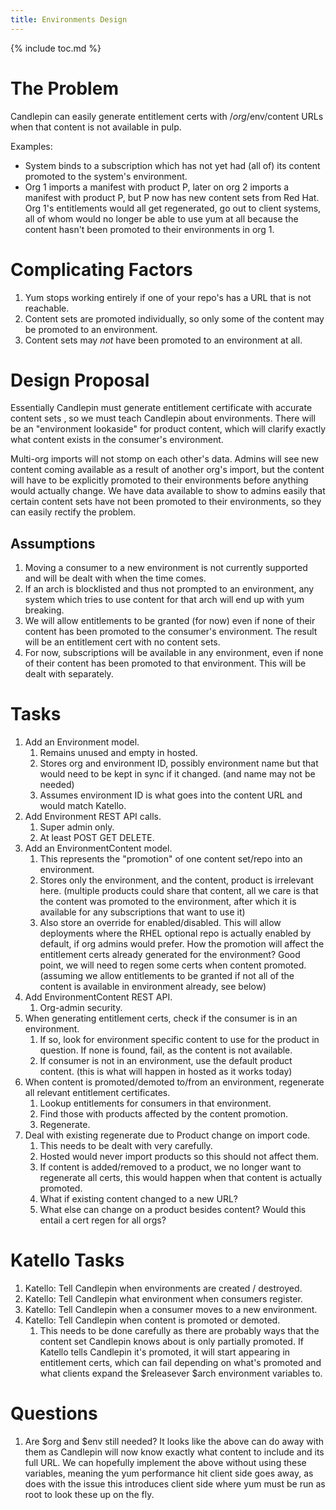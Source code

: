 ```yaml
---
title: Environments Design
---
```

{% include toc.md %}

# The Problem
Candlepin can easily generate entitlement certs with /$org/$env/content URLs
when that content is not available in pulp.

Examples:

* System binds to a subscription which has not yet had (all of) its content promoted to the system's environment.
* Org 1 imports a manifest with product P, later on org 2 imports a manifest
  with product P, but P now has new content sets from Red Hat. Org 1's
  entitlements would all get regenerated, go out to client systems, all of whom
  would no longer be able to use yum at all because the content hasn't been
  promoted to their environments in org 1.

# Complicating Factors
1. Yum stops working entirely if one of your repo's has a URL that is not reachable.
1. Content sets are promoted individually, so only some of the content may be promoted to an environment.
1. Content sets may *not* have been promoted to an environment at all.

# Design Proposal
Essentially Candlepin must generate entitlement certificate with accurate
content sets , so we must teach Candlepin about environments. There will be an
"environment lookaside" for product content, which will clarify exactly what
content exists in the consumer's environment.

Multi-org imports will not stomp on each other's data. Admins will see new
content coming available as a result of another org's import, but the content
will have to be explicitly promoted to their environments before anything would
actually change. We have data available to show to admins easily that certain
content sets have not been promoted to their environments, so they can easily
rectify the problem.

## Assumptions
1. Moving a consumer to a new environment is not currently supported and will be dealt with when the time comes.
1. If an arch is blocklisted and thus not prompted to an environment, any system which tries to use content for that arch will end up with yum breaking.
1. We will allow entitlements to be granted (for now) even if none of their content has been promoted to the consumer's environment. The result will be an entitlement cert with no content sets.
1. For now, subscriptions will be available in any environment, even if none of their content has been promoted to that environment. This will be dealt with separately.

# Tasks
1. Add an Environment model.
   1. Remains unused and empty in hosted.
   1. Stores org and environment ID, possibly environment name but that would need to be kept in sync if it changed. (and name may not be needed)
   1. Assumes environment ID is what goes into the content URL and would match Katello.
1. Add Environment REST API calls.
   1. Super admin only.
   1. At least POST GET DELETE.
1. Add an EnvironmentContent model.
   1. This represents the "promotion" of one content set/repo into an environment.
   1. Stores only the environment, and the content, product is irrelevant here. (multiple products could share that content, all we care is that the content was promoted to the environment, after which it is available for any subscriptions that want to use it)
   1. Also store an override for enabled/disabled. This will allow deployments
      where the RHEL optional repo is actually enabled by default, if org
      admins would prefer.  How the promotion will affect the entitlement certs
      already generated for the environment? Good point, we will need to regen some
      certs when content promoted. (assuming we allow entitlements to be granted if
      not all of the content is available in environment already, see below)
1. Add EnvironmentContent REST API.
   1. Org-admin security.
1. When generating entitlement certs, check if the consumer is in an environment.
   1. If so, look for environment specific content to use for the product in
      question. If none is found, fail, as the content is not available.
   1. If consumer is not in an environment, use the default product content.
      (this is what will happen in hosted as it works today)
1. When content is promoted/demoted to/from an environment, regenerate all relevant entitlement certificates.
   1. Lookup entitlements for consumers in that environment.
   1. Find those with products affected by the content promotion.
   1. Regenerate.
1. Deal with existing regenerate due to Product change on import code.
   1. This needs to be dealt with very carefully.
   1. Hosted would never import products so this should not affect them.
   1. If content is added/removed to a product, we no longer want to regenerate all certs, this would happen when that content is actually promoted.
   1. What if existing content changed to a new URL?
   1. What else can change on a product besides content? Would this entail a cert regen for all orgs?

# Katello Tasks
1. Katello: Tell Candlepin when environments are created / destroyed.
1. Katello: Tell Candlepin what environment when consumers register.
1. Katello: Tell Candlepin when a consumer moves to a new environment.
1. Katello: Tell Candlepin when content is promoted or demoted.
   1. This needs to be done carefully as there are probably ways that the
     content set Candlepin knows about is only partially promoted. If Katello
     tells Candlepin it's promoted, it will start appearing in entitlement certs,
     which can fail depending on what's promoted and what clients expand the
     $releasever $arch environment variables to.
    
# Questions
1. Are $org and $env still needed? It looks like the above can do away with
   them as Candlepin will now know exactly what content to include and its
   full URL. We can hopefully implement the above without using these variables,
   meaning the yum performance hit client side goes away, as does with the issue
   this introduces client side where yum must be run as root to look these up on
   the fly.
